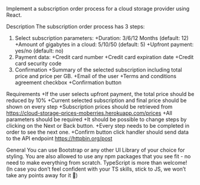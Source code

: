 Implement a subscription order process for a cloud storage provider using React.

Description
The subscription order process has 3 steps:

1. Select subscription parameters:
+Duration: 3/6/12 Months (default: 12)
+Amount of gigabytes in a cloud: 5/10/50 (default: 5)
+Upfront payment: yes/no (default: no)
2. Payment data:
+Credit card number
+Credit card expiration date
+Credit card security code
3. Confirmation
+Summary of the selected subscription including total price and price per GB.
+Email of the user
+Terms and conditions agreement checkbox
+Confirmation button

Requirements
+If the user selects upfront payment, the total price should be reduced by 10%
+Current selected subscription and final price should be shown on every step
+Subscription prices should be retrieved from https://cloud-storage-prices-moberries.herokuapp.com/prices
+All parameters should be required
+It should be possible to change steps by clicking on the Next or Back button.
+Every step needs to be completed in order to see the next one.
+Confirm button click handler should send data to the API endpoint https://httpbin.org/post

General
You can use Bootstrap or any other UI Library of your choice for styling. You are also allowed to use any npm packages that you see fit - no need to make everything from scratch.
TypeScript is more than welcome! (In case you don’t feel confident with your TS skills, stick to JS, we won’t take any points away for it 🙂)



